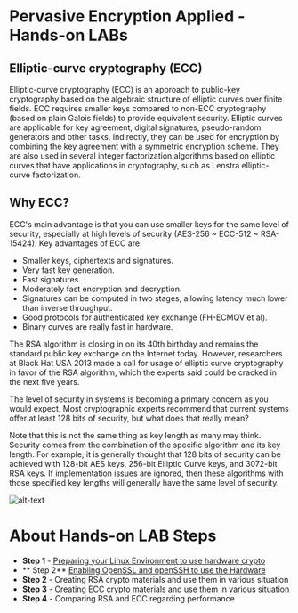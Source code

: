 # Pervasive Encryption Applied - Hands-on LABs

## Elliptic-curve cryptography (ECC)
Elliptic-curve cryptography (ECC) is an approach to public-key cryptography based on the algebraic structure of elliptic curves over finite fields. ECC requires smaller keys compared to non-ECC cryptography (based on plain Galois fields) to provide equivalent security. Elliptic curves are applicable for key agreement, digital signatures, pseudo-random generators and other tasks. Indirectly, they can be used for encryption by combining the key agreement with a symmetric encryption scheme. They are also used in several integer factorization algorithms based on elliptic curves that have applications in cryptography, such as Lenstra elliptic-curve factorization.

## Why ECC?
ECC's main advantage is that you can use smaller keys for the same level of security, especially at high levels of security (AES-256 ~ ECC-512 ~ RSA-15424). Key advantages of ECC are:
* Smaller keys, ciphertexts and signatures.
* Very fast key generation.
* Fast signatures.
* Moderately fast encryption and decryption.
* Signatures can be computed in two stages, allowing latency much lower than inverse throughput.
* Good protocols for authenticated key exchange (FH-ECMQV et al).
* Binary curves are really fast in hardware.

The RSA algorithm is closing in on its 40th birthday and remains the standard public key exchange on the Internet today. However, researchers at Black Hat USA 2013 made a call for usage of elliptic curve cryptography in favor of the RSA algorithm, which the experts said could be cracked in the next five years.

The level of security in systems is becoming a primary concern as you would expect. Most cryptographic experts recommend that current systems offer at least 128 bits of security, but what does that really mean? 

Note that this is not the same thing as key length as many may think. Security comes from the combination of the specific algorithm and its key length. For example, it is generally thought that 128 bits of security can be achieved with 128-bit AES keys, 256-bit Elliptic Curve keys, and 3072-bit RSA keys. If implementation issues are ignored, then these algorithms with those specified key lengths will generally have the same level of security.

![alt-text](https://www.globalsign.com/files/1714/3284/2298/key-size-comparison.jpg)

# About Hands-on LAB Steps
* **Step 1** - [Preparing your Linux Environment to use hardware crypto](https://github.com/guikarai/LinuxONE-crypto-utils/blob/master/part1.md)
* ** Step 2** [Enabling OpenSSL and openSSH to use the Hardware](https://github.com/guikarai/LinuxONE-crypto-utils/blob/master/part2.md)
* **Step 2** - Creating RSA crypto materials and use them in various situation
* **Step 3** - Creating ECC crypto materials and use them in various situation
* **Step 4** - Comparing RSA and ECC regarding performance
